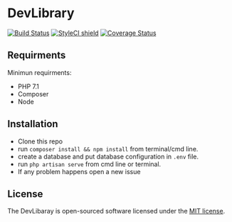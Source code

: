 # DevLibrary
[![Build Status](https://travis-ci.org/marufmax/DevLibrary.svg?branch=master)](https://travis-ci.org/marufmax/DevLibrary)
[![StyleCI shield](https://github.styleci.io/repos/169881394/shield)](https://github.styleci.io/repos/169881394) [![Coverage Status](https://coveralls.io/repos/github/marufmax/DevLibrary/badge.svg?branch=master)](https://coveralls.io/github/marufmax/DevLibrary?branch=master)
## Requirments

Minimun requirments:

- PHP 7.1
- Composer
- Node



## Installation

- Clone this repo 
- run `composer install && npm install` from terminal/cmd line.
- create a database and put database configuration in `.env` file. 
- run `php artisan serve` from cmd line or terminal. 
- If any problem happens open a new issue

## License

The DevLibaray is open-sourced software licensed under the [MIT license](https://opensource.org/licenses/MIT).